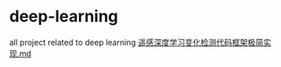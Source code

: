 # deep-learning
all project related to deep learning
[遥感深度学习变化检测代码框架极简实现.md](https://github.com/walking-shadow/deep-learning/files/10833221/default.md)
